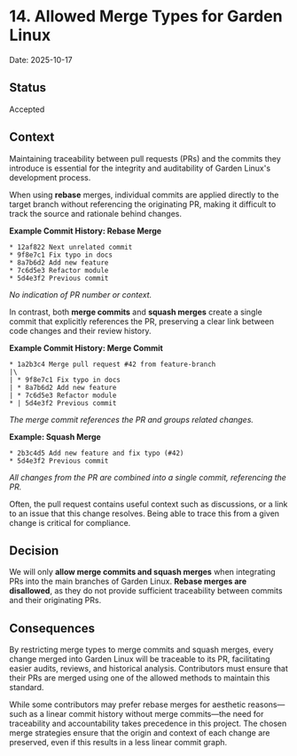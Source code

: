 # 14. Allowed Merge Types for Garden Linux

Date: 2025-10-17

## Status

Accepted

## Context

Maintaining traceability between pull requests (PRs) and the commits they introduce is essential for the integrity and auditability of Garden Linux's development process.

When using **rebase** merges, individual commits are applied directly to the target branch without referencing the originating PR, making it difficult to track the source and rationale behind changes.

**Example Commit History: Rebase Merge**
```
* 12af822 Next unrelated commit
* 9f8e7c1 Fix typo in docs
* 8a7b6d2 Add new feature
* 7c6d5e3 Refactor module
* 5d4e3f2 Previous commit
```
_No indication of PR number or context._

In contrast, both **merge commits** and **squash merges** create a single commit that explicitly references the PR, preserving a clear link between code changes and their review history.

**Example Commit History: Merge Commit**
```
* 1a2b3c4 Merge pull request #42 from feature-branch
|\
| * 9f8e7c1 Fix typo in docs
| * 8a7b6d2 Add new feature
| * 7c6d5e3 Refactor module
* | 5d4e3f2 Previous commit
```
_The merge commit references the PR and groups related changes._

**Example: Squash Merge**
```
* 2b3c4d5 Add new feature and fix typo (#42)
* 5d4e3f2 Previous commit
```
_All changes from the PR are combined into a single commit, referencing the PR._

Often, the pull request contains useful context such as discussions, or a link to an issue that this change resolves.
Being able to trace this from a given change is critical for compliance.

## Decision

We will only **allow merge commits and squash merges** when integrating PRs into the main branches of Garden Linux. **Rebase merges are disallowed**, as they do not provide sufficient traceability between commits and their originating PRs.

## Consequences
By restricting merge types to merge commits and squash merges, every change merged into Garden Linux will be traceable to its PR, facilitating easier audits, reviews, and historical analysis. Contributors must ensure that their PRs are merged using one of the allowed methods to maintain this standard.

While some contributors may prefer rebase merges for aesthetic reasons—such as a linear commit history without merge commits—the need for traceability and accountability takes precedence in this project. The chosen merge strategies ensure that the origin and context of each change are preserved, even if this results in a less linear commit graph.
